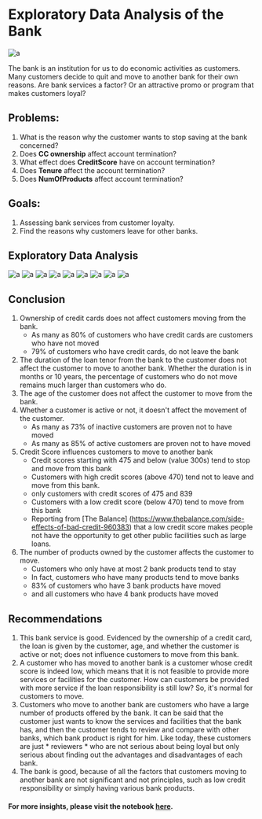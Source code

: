 # Exploratory Data Analysis of the Bank

![a](https://github.com/brdx88/Exploratory-Data-Analysis-Bank/blob/main/images/bank.jpg)

The bank is an institution for us to do economic activities as customers. Many customers decide to quit and move to another bank for their own reasons. Are bank services a factor? Or an attractive promo or program that makes customers loyal?

## Problems:
  1. What is the reason why the customer wants to stop saving at the bank concerned?
  2. Does **CC ownership** affect account termination?
  3. What effect does **CreditScore** have on account termination?
  3. Does **Tenure** affect the account termination?
  5. Does **NumOfProducts** affect account termination?

## Goals:
  1. Assessing bank services from customer loyalty.
  2. Find the reasons why customers leave for other banks.
  
  
## Exploratory Data Analysis
![a](https://github.com/brdx88/Exploratory-Data-Analysis-Bank/blob/main/images/0.png)
![a](https://github.com/brdx88/Exploratory-Data-Analysis-Bank/blob/main/images/1.png)
![a](https://github.com/brdx88/Exploratory-Data-Analysis-Bank/blob/main/images/2.png)
![a](https://github.com/brdx88/Exploratory-Data-Analysis-Bank/blob/main/images/3.png)
![a](https://github.com/brdx88/Exploratory-Data-Analysis-Bank/blob/main/images/4.png)
![a](https://github.com/brdx88/Exploratory-Data-Analysis-Bank/blob/main/images/5.png)
![a](https://github.com/brdx88/Exploratory-Data-Analysis-Bank/blob/main/images/6.png)
![a](https://github.com/brdx88/Exploratory-Data-Analysis-Bank/blob/main/images/7.png)
![a](https://github.com/brdx88/Exploratory-Data-Analysis-Bank/blob/main/images/8.png)
  
  



## Conclusion
1. Ownership of credit cards does not affect customers moving from the bank.
    - As many as 80% of customers who have credit cards are customers who have not moved
    - 79% of customers who have credit cards, do not leave the bank
2. The duration of the loan tenor from the bank to the customer does not affect the customer to move to another bank. Whether the duration is in months or 10 years, the percentage of customers who do not move remains much larger than customers who do.
3. The age of the customer does not affect the customer to move from the bank.
4. Whether a customer is active or not, it doesn't affect the movement of the customer.
    - As many as 73% of inactive customers are proven not to have moved
    - As many as 85% of active customers are proven not to have moved
4. Credit Score influences customers to move to another bank
    - Credit scores starting with 475 and below (value 300s) tend to stop and move from this bank
    - Customers with high credit scores (above 470) tend not to leave and move from this bank.
    - only customers with credit scores of 475 and 839
    - Customers with a low credit score (below 470) tend to move from this bank
    - Reporting from [The Balance] (https://www.thebalance.com/side-effects-of-bad-credit-960383) that a low credit score makes people not have the opportunity to get other public facilities such as large loans.
5. The number of products owned by the customer affects the customer to move.
    - Customers who only have at most 2 bank products tend to stay
    - In fact, customers who have many products tend to move banks
    - 83% of customers who have 3 bank products have moved
    - and all customers who have 4 bank products have moved
  
## Recommendations
1. This bank service is good. Evidenced by the ownership of a credit card, the loan is given by the customer, age, and whether the customer is active or not; does not influence customers to move from this bank.
2. A customer who has moved to another bank is a customer whose credit score is indeed low, which means that it is not feasible to provide more services or facilities for the customer. How can customers be provided with more service if the loan responsibility is still low? So, it's normal for customers to move.
3. Customers who move to another bank are customers who have a large number of products offered by the bank. It can be said that the customer just wants to know the services and facilities that the bank has, and then the customer tends to review and compare with other banks, which bank product is right for him. Like today, these customers are just * reviewers * who are not serious about being loyal but only serious about finding out the advantages and disadvantages of each bank.
4. The bank is good, because of all the factors that customers moving to another bank are not significant and not principles, such as low credit responsibility or simply having various bank products.


#### For more insights, please visit the notebook [here](https://github.com/brdx88/Exploratory-Data-Analysis-Bank/blob/main/bank_EDA_brian.ipynb).
